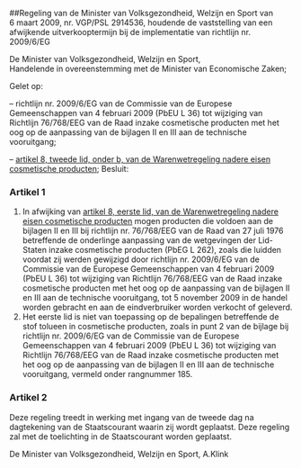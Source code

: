 <meta http-equiv='Content-Type' content='text/html; charset=utf-8' />

##Regeling van de Minister van Volksgezondheid, Welzijn en Sport van 6 maart 2009, nr. VGP/PSL 2914536, houdende de vaststelling van een afwijkende uitverkooptermijn bij de implementatie van richtlijn nr. 2009/6/EG

De Minister van Volksgezondheid, Welzijn en Sport,  
Handelende in overeenstemming met de Minister van Economische Zaken;

Gelet op:

– richtlijn nr. 2009/6/EG van de Commissie van de Europese Gemeenschappen van 4 februari 2009 (PbEU L 36) tot wijziging van Richtlijn 76/768/EEG van de Raad inzake cosmetische producten met het oog op de aanpassing van de bijlagen II en III aan de technische vooruitgang;  

– [artikel 8, tweede lid, onder b, van de Warenwetregeling nadere eisen cosmetische producten](../../../../../../../../../ministeriele-regeling/warenwetregeling/nadere/eisen/cosmetische/producten/BWBR0008502/README.md);     Besluit:    

### Artikel  1  

1.  In afwijking van [artikel 8, eerste lid, van de Warenwetregeling nadere eisen cosmetische producten](../../../../../../../../../ministeriele-regeling/warenwetregeling/nadere/eisen/cosmetische/producten/BWBR0008502/README.md) mogen producten die voldoen aan de bijlagen II en III bij richtlijn nr. 76/768/EEG van de Raad van 27 juli 1976 betreffende de onderlinge aanpassing van de wetgevingen der Lid-Staten inzake cosmetische producten (PbEG L 262), zoals die luidden voordat zij werden gewijzigd door richtlijn nr. 2009/6/EG van de Commissie van de Europese Gemeenschappen van 4 februari 2009 (PbEU L 36) tot wijziging van Richtlijn 76/768/EEG van de Raad inzake cosmetische producten met het oog op de aanpassing van de bijlagen II en III aan de technische vooruitgang, tot 5 november 2009 in de handel worden gebracht en aan de eindverbruiker worden verkocht of geleverd.   
2.  Het eerste lid is niet van toepassing op de bepalingen betreffende de stof tolueen in cosmetische producten, zoals in punt 2 van de bijlage bij richtlijn nr. 2009/6/EG van de Commissie van de Europese Gemeenschappen van 4 februari 2009 (PbEU L 36) tot wijziging van Richtlijn 76/768/EEG van de Raad inzake cosmetische producten met het oog op de aanpassing van de bijlagen II en III aan de technische vooruitgang, vermeld onder rangnummer 185.   

### Artikel  2  

Deze regeling treedt in werking met ingang van de tweede dag na dagtekening van de Staatscourant waarin zij wordt geplaatst. Deze regeling zal met de toelichting in de Staatscourant worden geplaatst.  

De 
Minister van Volksgezondheid, Welzijn en Sport, 
A.Klink   
